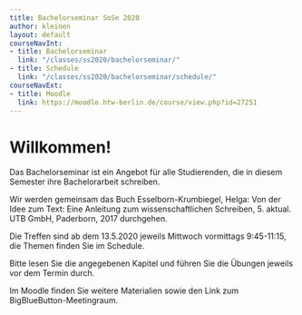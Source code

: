 ```yaml
---
title: Bachelorseminar SoSe 2020
author: kleinen
layout: default
courseNavInt:
- title: Bachelorseminar
  link: "/classes/ss2020/bachelorseminar/"
- title: Schedule
  link: "/classes/ss2020/bachelorseminar/schedule/"
courseNavExt:
- title: Moodle
  link: https://moodle.htw-berlin.de/course/view.php?id=27251
---
```


# Willkommen!

Das Bachelorseminar ist ein Angebot für alle Studierenden, die in diesem
Semester ihre Bachelorarbeit schreiben.

Wir werden gemeinsam das Buch
Esselborn-Krumbiegel, Helga: Von der Idee zum Text: Eine Anleitung zum
wissenschaftlichen Schreiben, 5. aktual. UTB GmbH, Paderborn, 2017
durchgehen.

Die Treffen sind ab dem 13.5.2020 jeweils Mittwoch vormittags 9:45-11:15, die Themen finden
Sie im Schedule.

Bitte lesen Sie die angegebenen Kapitel und führen Sie die Übungen
jeweils vor dem Termin durch.

Im Moodle finden Sie weitere Materialien sowie den Link zum BigBlueButton-Meetingraum.
